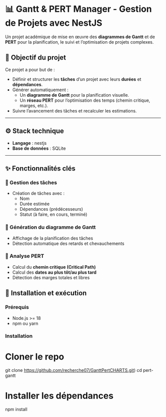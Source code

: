 # 📊 Gantt & PERT Manager - Gestion de Projets avec NestJS

Un projet académique  de mise en œuvre des **diagrammes de Gantt** et de **PERT** pour la planification, le suivi et l’optimisation de projets complexes.

## 🧠 Objectif du projet

Ce projet a pour but  de :

- Définir et structurer les **tâches** d’un projet avec leurs **durées** et **dépendances**.
- Générer automatiquement :
  - Un **diagramme de Gantt** pour la planification visuelle.
  - Un **réseau PERT** pour l’optimisation des temps (chemin critique, marges, etc.).
- Suivre l’avancement des tâches et recalculer les estimations.

---

## ⚙️ Stack technique


- **Langage** : nestjs
- **Base de données** : SQLite


---

## ✨ Fonctionnalités clés

### 📌 Gestion des tâches
- Création de tâches avec :
  - Nom
  - Durée estimée
  - Dépendances (prédécesseurs)
  - Statut (à faire, en cours, terminé)

### 📅 Génération du diagramme de Gantt
- Affichage de la planification des tâches
- Détection automatique des retards et chevauchements

### 🧮 Analyse PERT
- Calcul du **chemin critique (Critical Path)**
- Calcul des **dates au plus tôt/au plus tard**
- Détection des marges totales et libres



## 🔧 Installation et exécution

### Prérequis
- Node.js >= 18
- npm ou yarn


### Installation

# Cloner le repo
git clone https://github.com/recherche07/GanttPertCHARTS.git)
cd pert-gantt

# Installer les dépendances
npm install


